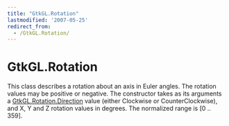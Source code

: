```yaml
---
title: "GtkGL.Rotation"
lastmodified: '2007-05-25'
redirect_from:
  - /GtkGL.Rotation/
---
```


GtkGL.Rotation
==============

This class describes a rotation about an axis in Euler angles. The rotation values may be positive or negative. The constructor takes as its arguments a [GtkGL.Rotation.Direction](/GtkGL.Rotation.Direction) value (either Clockwise or CounterClockwise), and X, Y and Z rotation values in degrees. The normalized range is [0 .. 359].
